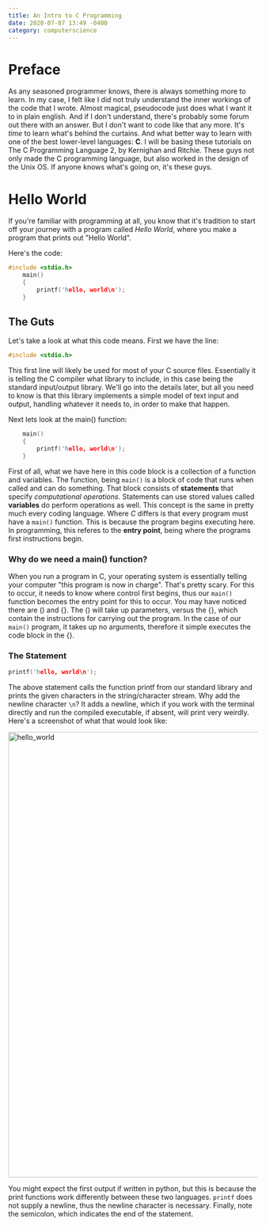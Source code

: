 ```yaml
--- 
title: An Intro to C Programming
date: 2020-07-07 13:49 -0400  
category: computerscience 
---
```


# Preface

As any seasoned programmer knows, there is always something more to learn. In my case, I felt like I did not truly understand the inner workings of the code that I wrote. Almost magical, pseudocode just does what I want it to in plain english. And if I don't understand, there's probably some forum out there with an answer. But I don't want to code like that any more. It's *time* to learn what's behind the curtains. And what better way to learn with one of the best lower-level languages: **C**. I will be basing these tutorials on The C Programming Language 2,
by Kernighan and Ritchie. These guys not only made the C programming language, but also worked in the design of the Unix OS. If anyone knows what's going on, it's these guys.  

# Hello World

If you're familiar with programming at all, you know that it's tradition to start off your journey with a program called *Hello World*, where you make a program that prints out "Hello World". 

<p> Here's the code: </p>

``` c
#include <stdio.h>
    main()
    {
        printf('hello, world\n');
    }
```

## The Guts

Let's take a look at what this code means. First we have the line:
``` c
#include <stdio.h> 
```
This first line will likely be used for most of your C source files. Essentially it is telling the C compiler what library to include, 
in this case being the standard input/output library. We'll go into the details later, but all you need to know is that this library implements
a simple model of text input and output, handling whatever it needs to, in order to make that happen. 

Next lets look at the main() function:
``` c 
    main()
    {
        printf('hello, world\n');
    }
```
First of all, what we have here in this code block is a collection of a function and variables. The function, being `main()` is a block of code that runs when called and can do something. That block consists of **statements** that specify *computational operations*. Statements can use stored values called **variables** do perform operations as well. This concept is the same
in pretty much every coding language. Where *C* differs is that every program must have a `main()` function. This is because the program begins executing here. In programming, this referes to the **entry point**, being where the programs first instructions begin. 

### Why do we need a main() function?

When you run a program in C, your operating system is essentially telling your computer "this program is now in charge". That's pretty scary. For this to occur, it needs to know where control first begins, thus our `main()` function becomes the entry point for this to occur. You may have noticed there are () and {}. The () will take up parameters, versus the {}, which contain the instructions for carrying out the program. In the case of our `main()` program, it takes up no arguments, therefore it simple executes the code block in the {}. 

### The Statement

``` c
printf('hello, world\n');
```
The above statement calls the function printf from our standard library and prints the given characters in the string/character stream. Why add the newline character `\n`? It 
adds a newline, which if you work with the terminal directly and run the compiled executable, if absent, will print very weirdly. Here's a screenshot of what that would look like:

<img src= "https://cyburp.com/mshunjan.github.io/assets/gifs/hello_world.gif" alt="hello_world" height="900" width="1400"/>

You might expect the first output if written in python, but this is because the print functions work differently between these two languages. `printf` does not supply a newline,
thus the newline character is necessary. Finally, note the semicolon, which indicates the end of the statement.